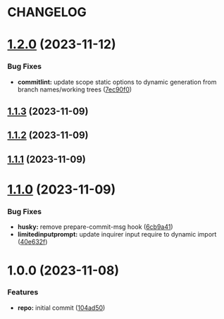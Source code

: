 # CHANGELOG

# [1.2.0](https://github.com/aritslimited/commitlint/compare/v1.1.3...v1.2.0) (2023-11-12)


### Bug Fixes

* **commitlint:** update scope static options to dynamic generation from branch names/working trees ([7ec90f0](https://github.com/aritslimited/commitlint/commit/7ec90f0284c3f81266033a2af7aae07dc9afee84))

## [1.1.3](https://github.com/aritslimited/commitlint/compare/v1.1.2...v1.1.3) (2023-11-09)

## [1.1.2](https://github.com/aritslimited/commitlint/compare/v1.1.1...v1.1.2) (2023-11-09)

## [1.1.1](https://github.com/aritslimited/commitlint/compare/v1.1.0...v1.1.1) (2023-11-09)

# [1.1.0](https://github.com/aritslimited/commitlint/compare/v1.0.0...v1.1.0) (2023-11-09)


### Bug Fixes

* **husky:** remove prepare-commit-msg hook ([6cb9a41](https://github.com/aritslimited/commitlint/commit/6cb9a416ec5dd8802cb657567a89aed3437e17fb))
* **limitedinputprompt:** update inquirer input require to dynamic import ([40e632f](https://github.com/aritslimited/commitlint/commit/40e632f99b3ba7888a912be0554a9e4582d18758))

# 1.0.0 (2023-11-08)


### Features

* **repo:** initial commit ([104ad50](https://github.com/aritslimited/commitlint/commit/104ad5010953924ced1245a11a150054b7e8825e))

